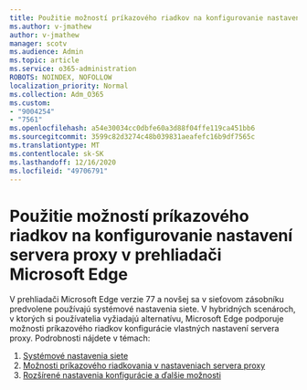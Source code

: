 ```yaml
---
title: Použitie možností príkazového riadkov na konfigurovanie nastavení servera proxy v prehliadači Microsoft Edge
ms.author: v-jmathew
author: v-jmathew
manager: scotv
ms.audience: Admin
ms.topic: article
ms.service: o365-administration
ROBOTS: NOINDEX, NOFOLLOW
localization_priority: Normal
ms.collection: Adm_O365
ms.custom:
- "9004254"
- "7561"
ms.openlocfilehash: a54e30034cc0dbfe60a3d88f04ffe119ca451bb6
ms.sourcegitcommit: 3599c82d3274c48b039831aeafefc16b9df7565c
ms.translationtype: MT
ms.contentlocale: sk-SK
ms.lasthandoff: 12/16/2020
ms.locfileid: "49706791"
---
```

# <a name="use-command-line-options-to-configure-proxy-settings-in-microsoft-edge"></a>Použitie možností príkazového riadkov na konfigurovanie nastavení servera proxy v prehliadači Microsoft Edge

V prehliadači Microsoft Edge verzie 77 a novšej sa v sieťovom zásobníku predvolene používajú systémové nastavenia siete. V hybridných scenároch, v ktorých si používatelia vyžiadajú alternatívu, Microsoft Edge podporuje možnosti príkazového riadkov konfigurácie vlastných nastavení servera proxy. Podrobnosti nájdete v témach:

1. [Systémové nastavenia siete](https://go.microsoft.com/fwlink/?linkid=2133962)
2. [Možnosti príkazového riadkovania v nastaveniach servera proxy](https://go.microsoft.com/fwlink/?linkid=2134292)
3. [Rozšírené nastavenia konfigurácie a ďalšie možnosti](https://go.microsoft.com/fwlink/?linkid=2134293)
